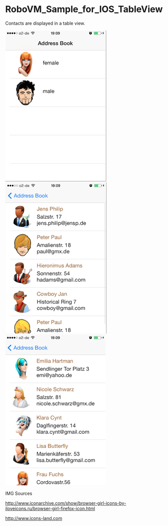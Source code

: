 RoboVM_Sample_for_IOS_TableView
===============================

Contacts are displayed in a table view. 

![ScreenShot](https://github.com/Kourtessia/RoboVM-for-iOS/blob/master/RoboVM_Sample_for_IOS_TableView/images/RoboVM_Addressbook.png?raw=true) &nbsp; &nbsp; &nbsp; &nbsp;
![ScreenShot](https://github.com/Kourtessia/RoboVM-for-iOS/blob/master/RoboVM_Sample_for_IOS_TableView/images/RoboVM_male_contacts.png?raw=true) 
                    ![ScreenShot](https://github.com/Kourtessia/RoboVM-for-iOS/blob/master/RoboVM_Sample_for_IOS_TableView/images/RoboVM_female_contacts.png?raw=true)



 
 IMG Sources
 
 http://www.iconarchive.com/show/browser-girl-icons-by-iloveicons.ru/browser-girl-firefox-icon.html
 
 http://www.icons-land.com
